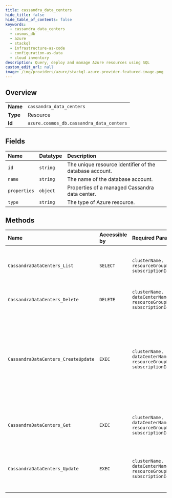 ```yaml
---
title: cassandra_data_centers
hide_title: false
hide_table_of_contents: false
keywords:
  - cassandra_data_centers
  - cosmos_db
  - azure    
  - stackql
  - infrastructure-as-code
  - configuration-as-data
  - cloud inventory
description: Query, deploy and manage Azure resources using SQL
custom_edit_url: null
image: /img/providers/azure/stackql-azure-provider-featured-image.png
---
```

  
    

## Overview
<table><tbody>
<tr><td><b>Name</b></td><td><code>cassandra_data_centers</code></td></tr>
<tr><td><b>Type</b></td><td>Resource</td></tr>
<tr><td><b>Id</b></td><td><code>azure.cosmos_db.cassandra_data_centers</code></td></tr>
</tbody></table>

## Fields
| Name | Datatype | Description |
|:-----|:---------|:------------|
| `id` | `string` | The unique resource identifier of the database account. |
| `name` | `string` | The name of the database account. |
| `properties` | `object` | Properties of a managed Cassandra data center. |
| `type` | `string` | The type of Azure resource. |
## Methods
| Name | Accessible by | Required Params | Description |
|:-----|:--------------|:----------------|:------------|
| `CassandraDataCenters_List` | `SELECT` | `clusterName, resourceGroupName, subscriptionId` | List all data centers in a particular managed Cassandra cluster. |
| `CassandraDataCenters_Delete` | `DELETE` | `clusterName, dataCenterName, resourceGroupName, subscriptionId` | Delete a managed Cassandra data center. |
| `CassandraDataCenters_CreateUpdate` | `EXEC` | `clusterName, dataCenterName, resourceGroupName, subscriptionId` | Create or update a managed Cassandra data center. When updating, overwrite all properties. To update only some properties, use PATCH. |
| `CassandraDataCenters_Get` | `EXEC` | `clusterName, dataCenterName, resourceGroupName, subscriptionId` | Get the properties of a managed Cassandra data center. |
| `CassandraDataCenters_Update` | `EXEC` | `clusterName, dataCenterName, resourceGroupName, subscriptionId` | Update some of the properties of a managed Cassandra data center. |
